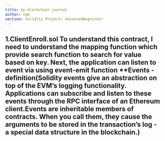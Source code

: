 ```yaml
---
title: my blockchain journal
author: vqm
section: Solidity Project/ AdvancedBegninner
---
```

1.ClientEnroll.sol
To understand this contract, I need to understand the mapping function which provide search function to search for value based on key. Next, the application can listen to event via using event-emit function 
**Events - definition(Solidity events give an abstraction on top of the EVM’s logging functionality. Applications can subscribe and listen to these events through the RPC interface of an Ethereum client.Events are inheritable members of contracts. When you call them, they cause the arguments to be stored in the transaction’s log - a special data structure in the blockchain.)
--